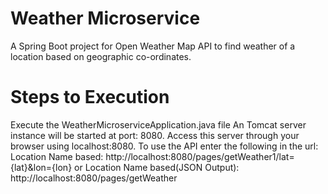 # Weather Microservice 
A Spring Boot project for Open Weather Map API to find weather of a location based on geographic co-ordinates.

# Steps to Execution
Execute the WeatherMicroserviceApplication.java file
An Tomcat server instance will be started at port: 8080.
Access this server through your browser using localhost:8080.
To use the API enter the following in the url:
Location Name based: http://localhost:8080/pages/getWeather1/lat={lat}&lon={lon}
or
Location Name based(JSON Output): http://localhost:8080/pages/getWeather 
